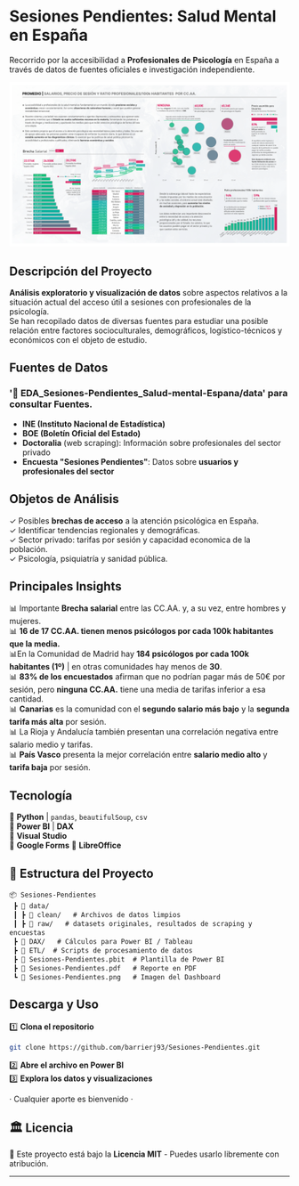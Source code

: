 # Sesiones Pendientes: Salud Mental en España 

Recorrido por la accesibilidad a **Profesionales de Psicología** en España a través de datos de fuentes oficiales e investigación independiente.

![Sesiones Pendientes Dashboard](Sesiones-Pendientes.png)

## **Descripción del Proyecto**
**Análisis exploratorio y visualización de datos** sobre aspectos relativos a la situación actual del acceso útil a sesiones con profesionales de la psicología.  
Se han recopilado datos de diversas fuentes para estudiar una posible relación entre factores socioculturales, demográficos, logístico-técnicos y económicos con el objeto de estudio.

## **Fuentes de Datos**

### '📁 EDA_Sesiones-Pendientes_Salud-mental-Espana/data' para consultar Fuentes. 
- **INE (Instituto Nacional de Estadística)**
- **BOE (Boletín Oficial del Estado)**
- **Doctoralia** (web scraping): Información sobre profesionales del sector privado 
- **Encuesta "Sesiones Pendientes"**: Datos sobre **usuarios y profesionales del sector**



## **Objetos de Análisis**
✓ Posibles **brechas de acceso** a la atención psicológica en España.  
✓ Identificar tendencias regionales y demográficas.  
✓ Sector privado: tarifas por sesión y capacidad economica de la población.  
✓ Psicología, psiquiatría y sanidad pública.

## **Principales Insights**

📊 Importante **Brecha salarial** entre las CC.AA. y, a su vez, entre hombres y mujeres.   
📊 **16 de 17 CC.AA. tienen menos psicólogos por cada 100k habitantes que la media.**   
📊En la Comunidad de Madrid hay **184 psicólogos por cada 100k habitantes (1º)** | en otras comunidades hay menos de **30**.   
📊 **83% de los encuestados** afirman que no podrían pagar más de 50€ por sesión, pero **ninguna CC.AA.** tiene una media de tarifas inferior a esa cantidad.    
📊 **Canarias** es la comunidad con el **segundo salario más bajo** y la **segunda tarifa más alta** por sesión.    
📊 La Rioja y Andalucía también presentan una correlación negativa entre salario medio y tarifas.  
📊 **País Vasco** presenta la mejor correlación entre **salario medio alto** y **tarifa baja** por sesión. 



## **Tecnología**
🔹 **Python** | ```pandas```, ```beautifulSoup```, ```csv```     
🔹 **Power BI** | **DAX**   
🔹 **Visual Studio**   
🔹 **Google Forms**
🔹 **LibreOffice** 


## 📂 **Estructura del Proyecto**
```
📦 Sesiones-Pendientes
 ┣ 📂 data/     
 ┃ ┣ 📂 clean/   # Archivos de datos limpios
 ┃ ┣ 📂 raw/   # datasets originales, resultados de scraping y encuestas
 ┣ 📂 DAX/   # Cálculos para Power BI / Tableau
 ┣ 📂 ETL/  # Scripts de procesamiento de datos
 ┣ 📄 Sesiones-Pendientes.pbit  # Plantilla de Power BI
 ┣ 📄 Sesiones-Pendientes.pdf   # Reporte en PDF
 ┗ 📄 Sesiones-Pendientes.png   # Imagen del Dashboard
```

## **Descarga y Uso**
1️⃣ **Clona el repositorio**  
```bash
git clone https://github.com/barrierj93/Sesiones-Pendientes.git
```
2️⃣ **Abre el archivo en Power BI**  
3️⃣ **Explora los datos y visualizaciones**  


· Cualquier aporte es bienvenido ·






## 🏛 **Licencia**
📜 Este proyecto está bajo la **Licencia MIT** - Puedes usarlo libremente con atribución.

---
